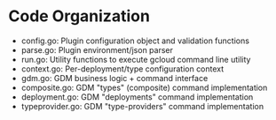 Code Organization
=================
 * config.go: Plugin configuration object and validation functions
 * parse.go: Plugin environment/json parser
 * run.go: Utility functions to execute gcloud command line utility
 * context.go: Per-deployment/type configuration context
 * gdm.go: GDM business logic + command interface
 * composite.go: GDM "types" (composite) command implementation
 * deployment.go: GDM "deployments" command implementation
 * typeprovider.go: GDM "type-providers" command implementation


